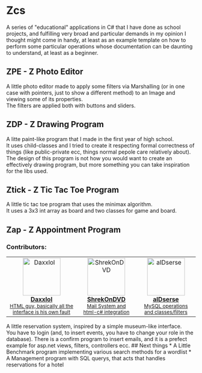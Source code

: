 # Zcs
A series of "educational" applications in C# that I have done as school projects, and fulfilling very broad and particular demands in my opinion I thought might come in handy, at least as an example template on how to perform some particular operations whose documentation can be daunting to understand, at least as a beginner.<br>
## ZPE - Z Photo Editor
A little photo editor made to apply some filters via Marshalling (or in one case with pointers, just to show a different method) to an Image and viewing some of its properties.<br>
The filters are applied both with buttons and sliders.
## ZDP - Z Drawing Program
A litte paint-like program that I made in the first year of high school.<br>
It uses child-classes and I tried to create it respecting formal correctness of things (like public-private ecc, things normal pepole care relatively about).<br>
The design of this program is not how you would want to create an effectively drawing program, but more something you can take inspiration for the libs used.
## Ztick - Z Tic Tac Toe Program
A little tic tac toe program that uses the minimax algorithm.<br>
It uses a 3x3 int array as board and two classes for game and board.
## Zap - Z Appointment Program
### Contributors:
<table>
  <tbody>
    <tr>            
      <td align="center"><a href="https://github.com/Daxxlol"><img src="https://avatars.githubusercontent.com/u/95642520?v=4" width="100px;" alt="Daxxlol"/><br />
      <b>Daxxlol</b></a><br/ ><sub><a href="https://github.com/aIDserse/Zcs" title="Report">HTML guy, basically all the interface is his own fault</a></sub></td> 
      <td align="center"><a href="https://github.com/ShrekOnDVD"><img src="https://avatars.githubusercontent.com/u/134693593?v=4" width="100px;" alt="ShrekOnDVD"/><br />
      <b>ShrekOnDVD</b></a><br/ ><sub><a href="https://github.com/aIDserse/Zcs" title="Mail System and html-c# integration">Mail System and html-c# integration</a></sub></td> 
      <td align="center"><a href="https://github.com/aIDserse"><img src="https://avatars.githubusercontent.com/u/65368677?v=4" width="100px;" alt="aIDserse"/><br />
      <b>aIDserse</b></a><br/ ><sub><a href="https://github.com/aIDserse/Zcs" title="MySQL operations and classes/filters">MySQL operations and classes/filters</a></sub></td>
    </tr>
  </tbody>
</table>
A little reservation system, inspired by a simple museum-like interface.<br>
You have to login (and, to insert events, you have to change your role in the database).
There is a confirm program to insert emails, and it is a prefect example for asp.net views, filters, controllers ecc. 
## Next things
* A Little Benchmark program implementing various search methods for a wordlist
* A Management program with SQL querys, that acts that handles reservations for a hotel
